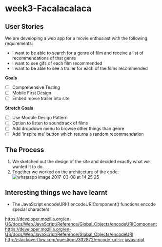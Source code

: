 # week3-Facalacalaca

## User Stories

We are developing a web app for a movie enthusiast with the following requirements:
- I want to be able to search for a genre of film and receive a list of recommendations of that genre
- I want to see gifs of each film recommended
- I want to be able to see a trailer for each of the films recommended

**Goals**
- [ ] Comprehensive Testing
- [ ] Mobile First Design
- [ ] Embed movie trailer into site

**Stretch Goals**
- [ ] Use Module Design Pattern
- [ ] Option to listen to soundtrack of films
- [ ] Add dropdown menu to browse other things than genre
- [ ] Add 'inspire me' button which returns a random recommendation

## The Process

1. We sketched out the design of the site and decided exactly what we wanted it to do.
2. Together we worked on the architecture of the code:
![whatsapp image 2017-03-08 at 14 25 25](https://cloud.githubusercontent.com/assets/16895125/23707806/97e75772-040b-11e7-8410-eb3dc897de31.jpeg)


## Interesting things we have learnt

* The JavaScript encodeURI() encodeURIComponent() functions encode special characters

https://developer.mozilla.org/en-US/docs/Web/JavaScript/Reference/Global_Objects/encodeURIComponent
https://developer.mozilla.org/en-US/docs/Web/JavaScript/Reference/Global_Objects/encodeURI
http://stackoverflow.com/questions/332872/encode-url-in-javascript
